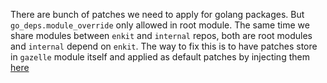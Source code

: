 There are bunch of patches we need to apply for golang packages.
But `go_deps.module_override` only allowed in root module. 
The same time we share modules between `enkit` and `internal` repos, both are root modules and `internal` depend on `enkit`.
The way to fix this is to have patches store in `gazelle` module itself and applied as default patches by injecting them [here](https://github.com/bazel-contrib/bazel-gazelle/blob/master/internal/bzlmod/go_deps.bzl#L160)